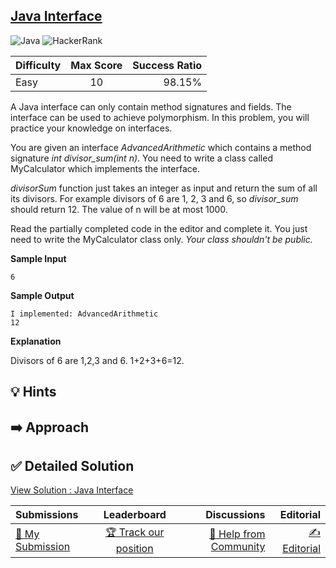 ## [Java Interface](https://www.hackerrank.com/challenges/java-interface)

![Java](https://img.shields.io/badge/java-%23ED8B00.svg?style=for-the-badge&logo=openjdk&logoColor=white) ![HackerRank](https://img.shields.io/badge/-Hackerrank-2EC866?style=for-the-badge&logo=HackerRank&logoColor=white)

| Difficulty | Max Score | Success Ratio |
|:-----------|:------------:|------------:|
| Easy       | 10      | 98.15%        |

A Java interface can only contain method signatures and fields. The interface can be used to achieve polymorphism. In this problem, you will practice your knowledge on interfaces.


You are given an interface *AdvancedArithmetic* which contains a method signature *int divisor\_sum(int n)*. You need to write a class called MyCalculator which implements the interface.


*divisorSum* function just takes an integer as input and return the sum of all its divisors. For example divisors of 6 are 1, 2, 3 and 6, so *divisor\_sum* should return 12\. The value of n will be at most 1000\.


Read the partially completed code in the editor and complete it. You just need to write the MyCalculator class only. *Your class shouldn't be public.*

**Sample Input**


```
6

```
**Sample Output**


```
I implemented: AdvancedArithmetic
12

```
**Explanation**

Divisors of 6 are 1,2,3 and 6\. 1\+2\+3\+6\=12\.


## 💡 Hints 

## ➡️ Approach 

## ✅ Detailed Solution
[View Solution : Java Interface](./Solution.java)

| Submissions | Leaderboard| Discussions | Editorial |
|:-----------|:------------:|------------:|------------:|
| [📝 My Submission](https://www.hackerrank.com/challenges/java-interface/submissions) | [🏆 Track our position](https://www.hackerrank.com/challenges/java-interface/leaderboard) | [🤔 Help from Community](https://www.hackerrank.com/challenges/java-interface/forum) | [✍️ Editorial](https://www.hackerrank.com/challenges/java-interface/editorial) |

